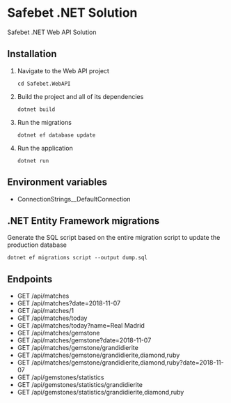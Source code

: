 # Safebet .NET Solution
Safebet .NET Web API Solution

## Installation
1. Navigate to the Web API project
    ```console
    cd Safebet.WebAPI
    ```
2. Build the project and all of its dependencies
    ```console
    dotnet build
    ```
3. Run the migrations
    ```console
    dotnet ef database update
    ```
4. Run the application
    ```console
    dotnet run
    ```

## Environment variables
- ConnectionStrings__DefaultConnection

## .NET Entity Framework migrations
Generate the SQL script based on the entire migration script to update the production database
```console
dotnet ef migrations script --output dump.sql
```

## Endpoints
- GET /api/matches
- GET /api/matches?date=2018-11-07
- GET /api/matches/1
- GET /api/matches/today
- GET /api/matches/today?name=Real Madrid
- GET /api/matches/gemstone
- GET /api/matches/gemstone?date=2018-11-07
- GET /api/matches/gemstone/grandidierite
- GET /api/matches/gemstone/grandidierite,diamond,ruby
- GET /api/matches/gemstone/grandidierite,diamond,ruby?date=2018-11-07
- GET /api/gemstones/statistics
- GET /api/gemstones/statistics/grandidierite
- GET /api/gemstones/statistics/grandidierite,diamond,ruby